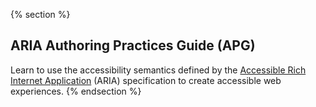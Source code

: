 {% section %}
## ARIA Authoring Practices Guide (APG)
Learn to use the accessibility semantics defined by the 
[Accessible Rich Internet Application](https://www.w3.org/WAI/fundamentals/) 
(ARIA) specification to create accessible web experiences.
{% endsection %}
